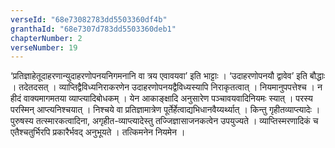 ```yaml
---
verseId: "68e73082783dd5503360df4b"
granthaId: "68e7307d783dd5503360deb1"
chapterNumber: 2
verseNumber: 19
---
```


 ‘प्रतिज्ञाहेतूदाहरणान्युदाहरणोपनयनिगमनानि वा त्रय एवावयवा’ इति भाट्टाः । ‘उदाहरणोपनयौ द्वावेव’ इति बौद्धाः । तदेतदसत् । व्याप्तिद्वैविध्यनिराकरणेन उदाहरणोपनयद्वैविध्यस्यापि निराकृतत्वात् । नियमानुपपत्तेश्च । न हीदं वाक्यमागमतया व्याप्त्यादिबोधकम् । येन आकाङ्क्षादि अनुसारेण पञ्चावयवादिनियमः स्यात् । परस्य परस्मिन् आप्त्यनिश्चयात् । निश्चये वा प्रतिज्ञामात्रेण पूर्तेर्हेत्वाद्यभिधानवैय्यर्थ्यात् । किन्तु गृहीतव्याप्त्यादेः । पुरुषस्य तत्स्मारकत्वादिना, अगृहीत-व्याप्त्यादेस्तु तज्जिज्ञासाजनकत्वेन उपयुज्यते । व्याप्तिस्मरणादिकं च एतैश्चतुर्भिरपि प्रकारैर्भवद् अनुभूयते । तत्किमनेन नियमेन । 
